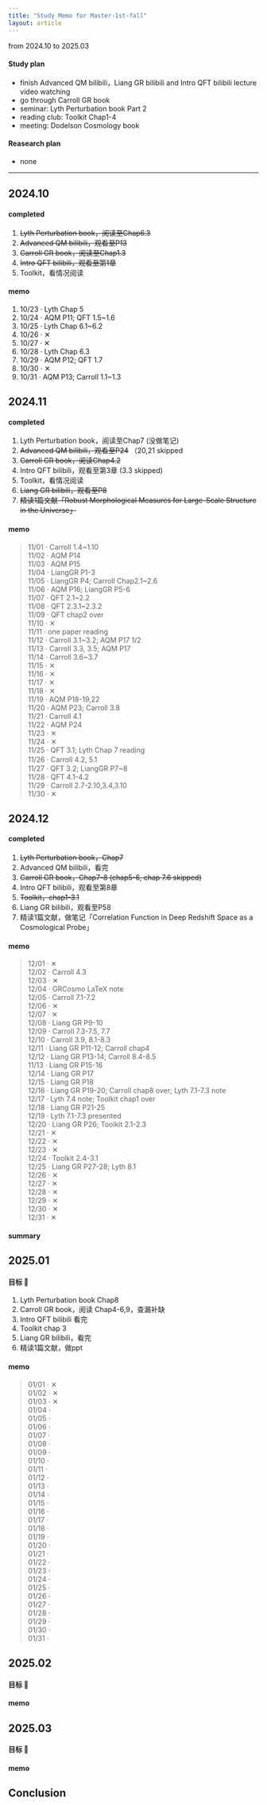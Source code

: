 ```yaml
---
title: "Study Memo for Master-1st-fall"
layout: article
---
```


from 2024.10 to 2025.03 

#### Study plan
- finish Advanced QM bilibili，Liang GR bilibili and Intro QFT bilibili lecture video watching
- go through Carroll GR book
- seminar: Lyth Perturbation book Part 2
- reading club: Toolkit Chap1-4
- meeting: Dodelson Cosmology book

#### Reasearch plan
- none

---

## 2024.10

#### completed
1. ~~Lyth Perturbation book，阅读至Chap6.3~~
2. ~~Advanced QM bilibili，观看至P13~~
3. ~~Carroll GR book，阅读至Chap1.3~~
4. ~~Intro QFT bilibili，观看至第1章~~
5. Toolkit，看情况阅读

#### memo
1. 10/23 · Lyth Chap 5
1. 10/24 · AQM P11; QFT 1.5~1.6
1. 10/25 · Lyth Chap 6.1~6.2
1. 10/26 · &#10005;
1. 10/27 · &#10005;
1. 10/28 · Lyth Chap 6.3
1. 10/29 · AQM P12; QFT 1.7 
1. 10/30 · &#10005;
1. 10/31 · AQM P13; Carroll 1.1~1.3

## 2024.11

#### completed

1. Lyth Perturbation book，阅读至Chap7 (没做笔记)
2. ~~Advanced QM bilibili，观看至P24~~ （20,21 skipped
3. ~~Carroll GR book，阅读Chap4.2~~
4. Intro QFT bilibili，观看至第3章 (3.3 skipped)
5. Toolkit，看情况阅读
6. ~~Liang GR bilibili，观看至P8~~
7. ~~精读1篇文献「Robust Morphological Measures for Large-Scale Structure in the Universe」~~

#### memo

> 11/01 · Carroll 1.4~1.10
> <br>11/02 · AQM P14
> <br>11/03 · AQM P15
> <br>11/04 · LiangGR P1-3
> <br>11/05 · LiangGR P4;  Carroll Chap2.1~2.6
> <br>11/06 · AQM P16; LiangGR P5-6
> <br>11/07 · QFT 2.1~2.2
> <br>11/08 · QFT 2.3.1~2.3.2
> <br>11/09 · QFT chap2 over
> <br>11/10 · &#10005;
> <br>11/11 · one paper reading
> <br>11/12 · Carroll 3.1~3.2; AQM P17 1/2
> <br>11/13 · Carroll 3.3, 3.5; AQM P17
> <br>11/14 · Carroll 3.6~3.7
> <br>11/15 · &#10005; 
> <br>11/16 · &#10005; 
> <br>11/17 · &#10005; 
> <br>11/18 · &#10005; 
> <br>11/19 · AQM P18-19,22
> <br>11/20 · AQM P23; Carroll 3.8
> <br>11/21 · Carroll 4.1
> <br>11/22 · AQM P24
> <br>11/23 · &#10005; 
> <br>11/24 · &#10005;
> <br>11/25 · QFT 3.1; Lyth Chap 7 reading
> <br>11/26 · Carroll 4.2, 5.1　 
> <br>11/27 · QFT 3.2; LiangGR P7~8
> <br>11/28 · QFT 4.1-4.2
> <br>11/29 · Carroll 2.7-2.10,3.4,3.10
> <br>11/30 · &#10005;   

## 2024.12

#### completed

1. ~~Lyth Perturbation book，Chap7~~
2. Advanced QM bilibili，看完
3. ~~Carroll GR book，Chap7-8 (chap5-6, chap 7.6 skipped)~~
4. Intro QFT bilibili，观看至第8章 
5. ~~Toolkit，chap1-3.1~~
6. Liang GR bilibili，观看至P58
7. 精读1篇文献，做笔记「Correlation Function in Deep Redshift Space as a Cosmological Probe」

#### memo

> 12/01 · &#10005;
> <br>12/02 · Carroll 4.3
> <br>12/03 · &#10005;
> <br>12/04 · GRCosmo LaTeX note
> <br>12/05 · Carroll 7.1-7.2
> <br>12/06 · &#10005;
> <br>12/07 · &#10005;
> <br>12/08 · Liang GR P9-10
> <br>12/09 · Carroll 7.3-7.5, 7.7 
> <br>12/10 · Carroll 3.9, 8.1-8.3
> <br>12/11 · Liang GR P11-12; Carroll chap4
> <br>12/12 · Liang GR P13-14; Carroll 8.4-8.5
> <br>11/13 · Liang GR P15-16
> <br>12/14 · Liang GR P17
> <br>12/15 · Liang GR P18
> <br>12/16 · Liang GR P19-20; Carroll chap8 over; Lyth 7.1-7.3 note
> <br>12/17 · Lyth 7.4 note; Toolkit chap1 over
> <br>12/18 · Liang GR P21-25
> <br>12/19 · Lyth 7.1-7.3 presented
> <br>12/20 · Liang GR P26; Toolkit 2.1-2.3
> <br>12/21 · &#10005;
> <br>12/22 · &#10005;
> <br>12/23 · &#10005;
> <br>12/24 · Toolkit 2.4-3.1
> <br>12/25 · Liang GR P27-28; Lyth 8.1
> <br>12/26 · &#10005;
> <br>12/27 · &#10005;
> <br>12/28 · &#10005;
> <br>12/29 · &#10005;
> <br>12/30 · &#10005;
> <br>12/31 · &#10005;


#### summary



## 2025.01
#### 目标 🎯
1. Lyth Perturbation book Chap8
3. Carroll GR book，阅读 Chap4-6,9，查漏补缺
4. Intro QFT bilibili 看完
5. Toolkit chap 3
6. Liang GR bilibili，看完
7. 精读1篇文献，做ppt　


#### memo

> 01/01 · &#10005;
> <br> 01/02 · &#10005;
> <br> 01/03 · &#10005;
> <br> 01/04 ·
> <br> 01/05 ·
> <br> 01/06 ·
> <br> 01/07 ·
> <br> 01/08 ·
> <br> 01/09 ·
> <br> 01/10 · 
> <br> 01/11 ·
> <br> 01/12 ·
> <br> 01/13 ·
> <br> 01/14 ·
> <br> 01/15 ·
> <br> 01/16 ·
> <br> 01/17 ·
> <br> 01/18 ·
> <br> 01/19 ·
> <br> 01/20 ·
> <br> 01/21 ·
> <br> 01/22 ·
> <br> 01/23 ·
> <br> 01/24 ·
> <br> 01/25 ·
> <br> 01/26 ·
> <br> 01/27 ·
> <br> 01/28 ·
> <br> 01/29 ·
> <br> 01/30 ·
> <br> 01/31 ·

## 2025.02
#### 目标 🎯
#### memo

## 2025.03
#### 目标 🎯
#### memo



## Conclusion

